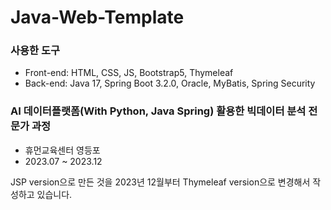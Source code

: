# Java-Web-Template

### 사용한 도구
- Front-end: HTML, CSS, JS, Bootstrap5, Thymeleaf
- Back-end: Java 17, Spring Boot 3.2.0, Oracle, MyBatis, Spring Security

### AI 데이터플랫폼(With Python, Java Spring) 활용한 빅데이터 분석 전문가 과정
- 휴먼교육센터 영등포
- 2023.07 ~ 2023.12

JSP version으로 만든 것을 2023년 12월부터 Thymeleaf version으로 변경해서 작성하고 있습니다.